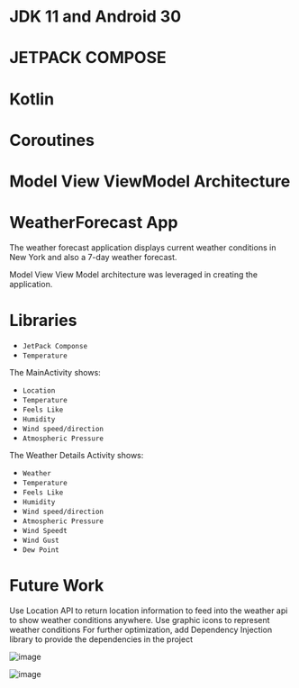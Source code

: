 # JDK 11 and Android 30
# JETPACK COMPOSE 
# Kotlin
# Coroutines
# Model View ViewModel Architecture


# WeatherForecast App
The weather forecast application displays current weather conditions in New York and also
a 7-day weather forecast.

Model View View Model architecture was leveraged in creating the application.  

# Libraries
- `JetPack Componse`
- `Temperature`

The MainActivity shows:
- `Location`
- `Temperature`
- `Feels Like`
- `Humidity`
- `Wind speed/direction`
- `Atmospheric Pressure`

The Weather Details Activity shows:
- `Weather`
- `Temperature`
- `Feels Like`
- `Humidity`
- `Wind speed/direction`
- `Atmospheric Pressure`
- `Wind Speedt`
- `Wind Gust`
- `Dew Point`

# Future Work
Use Location API to return location information to feed into the weather api to show weather conditions anywhere.
Use graphic icons to represent weather conditions
For further optimization, add Dependency Injection library to provide the dependencies in the project

![image](https://user-images.githubusercontent.com/438041/142350329-32087b26-dbca-455f-9ef2-fe2a4b7df733.png)

![image](https://user-images.githubusercontent.com/438041/142350487-5a471212-e11c-462e-943a-11528f055c18.png)
